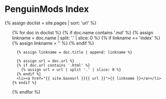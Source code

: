 # PenguinMods Index

{% assign doclist = site.pages | sort: 'url' %}

<ul>
  {% for doc in doclist %}
    {% if doc.name contains '.md' %}
      {% assign linkname = doc.name | split: '.' | slice: 0 %}
      {% if linkname == 'index' %}
        {% assign linkname = '' %}
      {% endif %}

      {% assign linkname = doc.title | append: linkname %}

      {% assign url = doc.url %}
      {% if doc.url contains '.html' %}
        {% assign url = url | split '.' | slice: 0 %}
      {% endif %}
      <li><a href="{{ site.baseurl }}{{ url }}">{{ linkname }}</a></li>
    {% endif %}
  {% endfor %}
</ul>